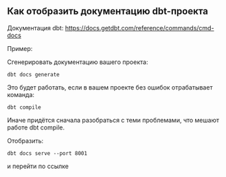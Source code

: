 ## Как отобразить документацию dbt-проекта

Документация dbt:
https://docs.getdbt.com/reference/commands/cmd-docs

Пример:

Сгенерировать документацию вашего проекта:

    dbt docs generate

    
Это будет работать, если в вашем проекте без ошибок отрабатывает команда:

    dbt compile

Иначе придётся сначала разобраться с теми проблемами, что мешают работе dbt compile.
    
Отобразить:

    dbt docs serve --port 8001
 и перейти по ссылке
